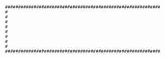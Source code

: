 <pre>
##########################################################################################################################
#                                                                                                                         
#                                                                                                                         
#                                                                                                                         
#                                                                                                                         
#                                                                                                                        #
#                                                                                                                        #
#                                                                                                                         
#                                                                                                                        #
##########################################################################################################################
</pre>
